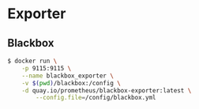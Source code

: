 # Exporter


## Blackbox

```bash
$ docker run \
    -p 9115:9115 \
    --name blackbox_exporter \
    -v $(pwd)/blackbox:/config \
    -d quay.io/prometheus/blackbox-exporter:latest \
        --config.file=/config/blackbox.yml
```
